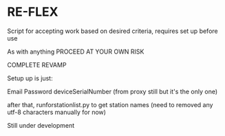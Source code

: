 # RE-FLEX

Script for accepting work based on desired criteria, requires set up before use

As with anything PROCEED AT YOUR OWN RISK

COMPLETE REVAMP

Setup up is just:

Email
Password
deviceSerialNumber (from proxy still but it's the only one)

after that, runforstationlist.py to get station names (need to removed any utf-8 characters manually for now)

Still under development
